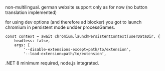 non-multilingual. german website support only as for now (no button translation implemented)

for using dev options (and therefore ad blocker) you got to launch chromium in persistent mode undder processGames.

    const context = await chromium.launchPersistentContext(userDataDir, {
        headless: false,
        args: [
            '--disable-extensions-except=path/to/extension',
            '--load-extension=path/to/extension',


.NET 8 minimum required, node.js integrated.
